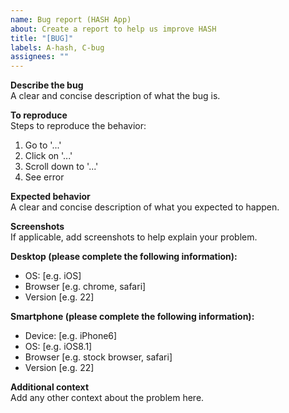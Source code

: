 ```yaml
---
name: Bug report (HASH App)
about: Create a report to help us improve HASH
title: "[BUG]"
labels: A-hash, C-bug
assignees: ""
---
```


**Describe the bug**  
A clear and concise description of what the bug is.

**To reproduce**  
Steps to reproduce the behavior:

1.  Go to '...'
1.  Click on '...'
1.  Scroll down to '...'
1.  See error

**Expected behavior**  
A clear and concise description of what you expected to happen.

**Screenshots**  
If applicable, add screenshots to help explain your problem.

**Desktop (please complete the following information):**

- OS: [e.g. iOS]
- Browser [e.g. chrome, safari]
- Version [e.g. 22]

**Smartphone (please complete the following information):**

- Device: [e.g. iPhone6]
- OS: [e.g. iOS8.1]
- Browser [e.g. stock browser, safari]
- Version [e.g. 22]

**Additional context**  
Add any other context about the problem here.

